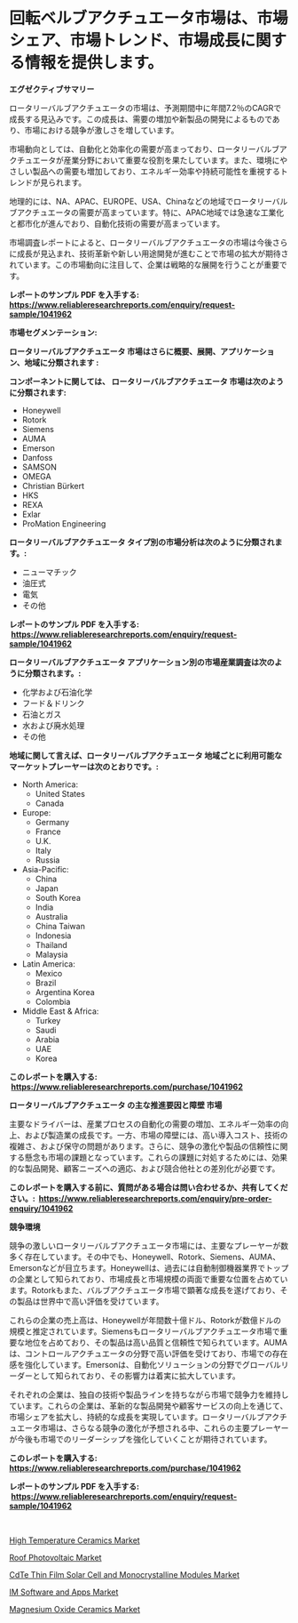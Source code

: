 <p><h1>回転ベルブアクチュエータ市場は、市場シェア、市場トレンド、市場成長に関する情報を提供します。</h1></p><p><strong>エグゼクティブサマリー</strong></p>
<p><p>ロータリーバルブアクチュエータの市場は、予測期間中に年間7.2％のCAGRで成長する見込みです。この成長は、需要の増加や新製品の開発によるものであり、市場における競争が激しさを増しています。</p><p>市場動向としては、自動化と効率化の需要が高まっており、ロータリーバルブアクチュエータが産業分野において重要な役割を果たしています。また、環境にやさしい製品への需要も増加しており、エネルギー効率や持続可能性を重視するトレンドが見られます。</p><p>地理的には、NA、APAC、EUROPE、USA、Chinaなどの地域でロータリーバルブアクチュエータの需要が高まっています。特に、APAC地域では急速な工業化と都市化が進んでおり、自動化技術の需要が高まっています。</p><p>市場調査レポートによると、ロータリーバルブアクチュエータの市場は今後さらに成長が見込まれ、技術革新や新しい用途開発が進むことで市場の拡大が期待されています。この市場動向に注目して、企業は戦略的な展開を行うことが重要です。</p></p>
<p><strong>レポートのサンプル PDF を入手する: <a href="https://www.reliableresearchreports.com/enquiry/request-sample/1041962">https://www.reliableresearchreports.com/enquiry/request-sample/1041962</a></strong></p>
<p><strong>市場セグメンテーション:</strong></p>
<p><strong> ロータリーバルブアクチュエータ 市場はさらに概要、展開、アプリケーション、地域に分類されます :</strong></p>
<p><strong>コンポーネントに関しては、 ロータリーバルブアクチュエータ 市場は次のように分類されます: &nbsp;</strong></p>
<p><ul><li>Honeywell</li><li>Rotork</li><li>Siemens</li><li>AUMA</li><li>Emerson</li><li>Danfoss</li><li>SAMSON</li><li>OMEGA</li><li>Christian Bürkert</li><li>HKS</li><li>REXA</li><li>Exlar</li><li>ProMation Engineering</li></ul></p>
<p><strong> ロータリーバルブアクチュエータ タイプ別の市場分析は次のように分類されます。:</strong></p>
<p><ul><li>ニューマチック</li><li>油圧式</li><li>電気</li><li>その他</li></ul></p>
<p><strong>レポートのサンプル PDF を入手する: &nbsp;<a href="https://www.reliableresearchreports.com/enquiry/request-sample/1041962">https://www.reliableresearchreports.com/enquiry/request-sample/1041962</a></strong></p>
<p><strong> ロータリーバルブアクチュエータ アプリケーション別の市場産業調査は次のように分類されます。:</strong></p>
<p><ul><li>化学および石油化学</li><li>フード＆ドリンク</li><li>石油とガス</li><li>水および廃水処理</li><li>その他</li></ul></p>
<p><strong>地域に関して言えば、ロータリーバルブアクチュエータ 地域ごとに利用可能なマーケットプレーヤーは次のとおりです。:</strong></p>
<p><ul>
    <li>
        North America:
        <ul>
            <li>United States</li>
            <li>Canada</li>
        </ul>
    </li>
    <li>
        Europe:
        <ul>
            <li>Germany</li>
            <li>France</li>
            <li>U.K.</li>
            <li>Italy</li>
            <li>Russia</li>
        </ul>
    </li>
    <li>
        Asia-Pacific:
        <ul>
            <li>China</li>
            <li>Japan</li>
            <li>South Korea</li>
            <li>India</li>
            <li>Australia</li>
            <li>China Taiwan</li>
            <li>Indonesia</li>
            <li>Thailand</li>
            <li>Malaysia</li>
        </ul>
    </li>
    <li>
        Latin America:
        <ul>
            <li>Mexico</li>
            <li>Brazil</li>
            <li>Argentina Korea</li>
            <li>Colombia</li>
        </ul>
    </li>
    <li>
        Middle East & Africa:
        <ul>
            <li>Turkey</li>
            <li>Saudi</li>
            <li>Arabia</li>
            <li>UAE</li>
            <li>Korea</li>
        </ul>
    </li>
    </ul></p>
<p><strong>このレポートを購入する: &nbsp;<a href="https://www.reliableresearchreports.com/purchase/1041962">https://www.reliableresearchreports.com/purchase/1041962</a></strong></p>
<p><strong>ロータリーバルブアクチュエータ の主な推進要因と障壁 市場</strong></p>
<p><p>主要なドライバーは、産業プロセスの自動化の需要の増加、エネルギー効率の向上、および製造業の成長です。一方、市場の障壁には、高い導入コスト、技術の複雑さ、および保守の問題があります。さらに、競争の激化や製品の信頼性に関する懸念も市場の課題となっています。これらの課題に対処するためには、効果的な製品開発、顧客ニーズへの適応、および競合他社との差別化が必要です。</p></p>
<p><strong>このレポートを購入する前に、質問がある場合は問い合わせるか、共有してください。:&nbsp; <a href="https://www.reliableresearchreports.com/enquiry/pre-order-enquiry/1041962">https://www.reliableresearchreports.com/enquiry/pre-order-enquiry/1041962</a></strong></p>
<p><strong>競争環境</strong></p>
<p><p>競争の激しいロータリーバルブアクチュエータ市場には、主要なプレーヤーが数多く存在しています。その中でも、Honeywell、Rotork、Siemens、AUMA、Emersonなどが目立ちます。Honeywellは、過去には自動制御機器業界でトップの企業として知られており、市場成長と市場規模の両面で重要な位置を占めています。Rotorkもまた、バルブアクチュエータ市場で顕著な成長を遂げており、その製品は世界中で高い評価を受けています。</p><p>これらの企業の売上高は、Honeywellが年間数十億ドル、Rotorkが数億ドルの規模と推定されています。Siemensもロータリーバルブアクチュエータ市場で重要な地位を占めており、その製品は高い品質と信頼性で知られています。AUMAは、コントロールアクチュエータの分野で高い評価を受けており、市場での存在感を強化しています。Emersonは、自動化ソリューションの分野でグローバルリーダーとして知られており、その影響力は着実に拡大しています。</p><p>それぞれの企業は、独自の技術や製品ラインを持ちながら市場で競争力を維持しています。これらの企業は、革新的な製品開発や顧客サービスの向上を通じて、市場シェアを拡大し、持続的な成長を実現しています。ロータリーバルブアクチュエータ市場は、さらなる競争の激化が予想される中、これらの主要プレーヤーが今後も市場でのリーダーシップを強化していくことが期待されています。</p></p>
<p><strong>このレポートを購入する: &nbsp; <a href="https://www.reliableresearchreports.com/purchase/1041962">https://www.reliableresearchreports.com/purchase/1041962</a></strong></p>
<p><strong>レポートのサンプル PDF を入手する: &nbsp;<a href="https://www.reliableresearchreports.com/enquiry/request-sample/1041962">https://www.reliableresearchreports.com/enquiry/request-sample/1041962</a></strong><strong></strong></p>
<p>&nbsp;</p>
<p><p><a href="https://github.com/CliffMedina6/Market-Research-Report-List-3/blob/main/high-temperature-ceramics-market.md">High Temperature Ceramics Market</a></p><p><a href="https://eight-handstand-8fb.notion.site/Roof-Photovoltaic-Market-Size-Global-Industry-Overview-Market-Segmentation-and-Forecast-2024-to-2-5c62665811764b6d9b86a72b0adb428c">Roof Photovoltaic Market</a></p><p><a href="https://skillful-vermicelli-b89.notion.site/CdTe-Thin-Film-Solar-Cell-and-Monocrystalline-Modules-Market-Furnish-Information-about-Market-Size--72858445dd124d99b0d5ee897fc377cf">CdTe Thin Film Solar Cell and Monocrystalline Modules Market</a></p><p><a href="https://view.publitas.com/reportprime-1/im-software-and-apps-market-size-focuses-on-market-dynamics-in-depth-analysis-and-future-projections-of-its-market-forecasted-for-period-from-2023-to-2030/">IM Software and Apps Market</a></p><p><a href="https://github.com/provorikovar/Market-Research-Report-List-3/blob/main/magnesium-oxide-ceramics-market.md">Magnesium Oxide Ceramics Market</a></p></p>